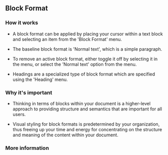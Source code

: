 ## Block Format

### How it works

* A block format can be applied by placing your cursor within a text block and
selecting an item from the 'Block Format' menu.

* The baseline block format is 'Normal text', which is a simple paragraph.

* To remove an active block format, either toggle it off by selecting it in the
menu, or select the 'Normal text' option from the menu.

* Headings are a specialized type of block format which are specified using
the 'Heading' menu.

### Why it's important

* Thinking in terms of blocks within your document is a higher-level approach
to providing structure and semantics that are important for all users.

* Visual styling for block formats is predetermined by your organization, thus
freeing up your time and energy for concentrating on the structure and meaning
of the content within your document.

### More information
